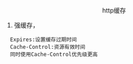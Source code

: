 <center>http缓存</center>

1. 强缓存，
```
  Expires:设置缓存过期时间
  Cache-Control:资源有效时间
  同时使用Cache-Control优先级更高
```